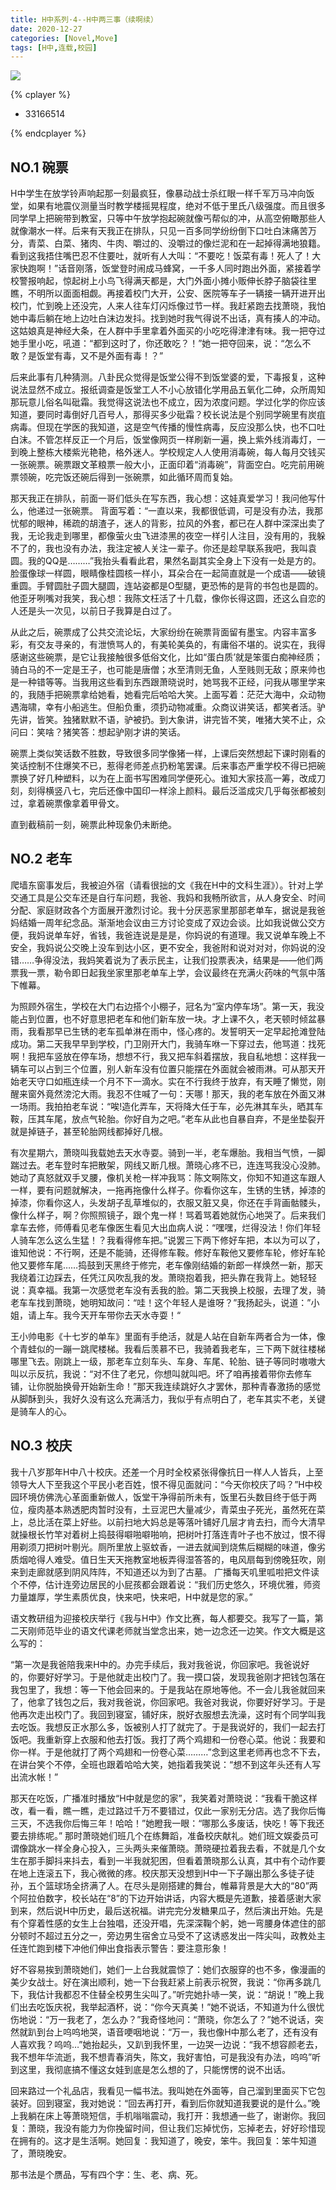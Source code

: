 ```yaml
---
title: H中系列·4--H中两三事（续啊续）
date: 2020-12-27
categories: [Novel,Move]
tags: [H中,连载,校园]
---
```


![](https://cdn.jsdelivr.net/gh/mumozi/Figure_bed/img/62884926_p0.png)

{% cplayer  %}

  - 33166514

{% endcplayer %}

## NO.1 碗票

H中学生在放学铃声响起那一刻最疯狂，像暴动战士杀红眼一样千军万马冲向饭堂，如果有地震仪测量当时教学楼摇晃程度，绝对不低于里氏八级强度。而且很多同学早上把碗带到教室，只等中午放学抱起碗就像丐帮似的冲，从高空俯瞰那些人就像潮水一样。后来有天我正在排队，只见一百多同学纷纷倒下口吐白沫痛苦万分，青菜、白菜、猪肉、牛肉、嚼过的、没嚼过的像烂泥和在一起掉得满地狼籍。看到这我捂住嘴巴忍不住要吐，就听有人大叫：“不要吃！饭菜有毒！死人了！大家快跑啊！”话音刚落，饭堂登时闹成马蜂窝，一千多人同时跑出外面，紧接着学校警报响起，惊起树上小鸟飞得满天都是，大门外面小摊小贩伸长脖子脑袋往里瞧，不明所以面面相觑。再接着校门大开，公安、医院等车子一辆接一辆开进开出校门，忙到晚上还没完，人来人往车灯闪烁像过节一样。我赶紧跑去找萧晓，我怕她中毒后躺在地上边吐白沫边发抖。找到她时我气得说不出话，真有揍人的冲动。这姑娘真是神经大条，在人群中手里拿着外面买的小吃吃得津津有味。我一把夺过她手里小吃，吼道：“都到这时了，你还敢吃？！”她一把夺回来，说：“怎么不敢？是饭堂有毒，又不是外面有毒！？”

后来此事有几种猜测。八卦民众觉得是饭堂公得不到饭堂婆的爱，下毒报复，这种说法显然不成立。报纸调查是饭堂工人不小心放错化学用品五氧化二砷，众所周知那玩意儿俗名叫砒霜。我觉得这说法也不成立，因为浓度问题。学过化学的你应该知道，要同时毒倒好几百号人，那得买多少砒霜？校长说法是个别同学碗里有炭疽病毒。但现在学医的我知道，这是空气传播的慢性病毒，反应没那么快，也不口吐白沫。不管怎样反正一个月后，饭堂像网页一样刷新一遍，换上紫外线消毒灯，一到晚上整栋大楼紫光艳艳，格外迷人。学校规定人人使用消毒碗，每人每月交钱买一张碗票。碗票跟文革粮票一般大小，正面印着“消毒碗”，背面空白。吃完前用碗票领碗，吃完饭还碗后得到一张碗票，如此循环周而复始。

那天我正在排队，前面一哥们低头在写东西，我心想：这娃真爱学习！我问他写什么，他递过一张碗票。
 背面写着：“一直以来，我都很低调，可是没有办法，我那忧郁的眼神，稀疏的胡渣子，迷人的背影，拉风的外套，都已在人群中深深出卖了我，无论我走到哪里，都像萤火虫飞进漆黑的夜空一样引人注目，没有用的，我躲不了的，我也没有办法，我注定被人关注一辈子。你还是趁早联系我吧，我叫袁圆。我的QQ是………”我抬头看看此君，果然名副其实全身上下没有一处是方的。脸蛋像球一样圆，眼睛像桂圆核一样小，耳朵合在一起简直就是一个成语——破镜重圆。手臂圆肚子圆大腿圆，连站姿都是O型腿，更恐怖的是背的书包也是圆的。他歪牙咧嘴对我笑，我心想：我陈文枉活了十几载，像你长得这圆，还这么自恋的人还是头一次见，以前日子我算是白过了。

从此之后，碗票成了公共交流论坛，大家纷纷在碗票背面留有墨宝。内容丰富多彩，有交友寻亲的，有泄愤骂人的，有美轮美奂的，有庸俗不堪的。说实在，我得感谢这些碗票，是它让我接触很多低俗文化，比如“蛋白质’就是笨蛋白痴神经质；骑白马的不一定是王子，也可能是唐僧；水至清则无鱼，人至贱则无敌；原来帅也是一种错等等。当我用这些看到东西跟萧晓说时，她骂我不正经，问我从哪里学来的，我随手把碗票拿给她看，她看完后哈哈大笑。上面写着：茫茫大海中，众动物遇海啸，幸有小船逃生。但船负重，须扔动物减重。众商议讲笑话，都笑者活。驴先讲，皆笑。独猪默默不语，驴被扔。到大象讲，讲完皆不笑，唯猪大笑不止，众问曰：笑啥？猪笑答：想起驴刚才讲的笑话。

碗票上类似笑话数不胜数，导致很多同学像猪一样，上课后突然想起下课时刚看的笑话控制不住爆笑不已，惹得老师差点扔粉笔罢课。后来事态严重学校不得已把碗票换了好几种塑料，以为在上面书写困难同学便死心。谁知大家技高一筹，改成刀刻，刻得横竖八七，完后还像中国印一样涂上颜料。最后泛滥成灾几乎每张都被刻过，拿着碗票像拿着甲骨文。

直到截稿前一刻，碗票此种现象仍未断绝。

## NO.2 老车

爬墙东窗事发后，我被迫外宿（请看很拙的文《我在H中的文科生涯》）。针对上学交通工具是公交车还是自行车问题，我爸、我妈和我畅所欲言，从人身安全、时间分配、家庭财政各个方面展开激烈讨论。我十分厌恶家里那部老单车，据说是我爸妈结婚一周年纪念品。渐渐地会议由三方讨论变成了双边会谈。比如我说做公交方便，我妈说单车好，省钱，我爸连说是是是，你妈说的有道理。我又说单车晚上不安全，我妈说公交晚上没车到达小区，更不安全，我爸附和说对对对，你妈说的没错……争得没法，我妈笑着说为了表示民主，让我们投票表决，结果是——他们两票我一票，勒令即日起我坐家里那老单车上学，会议最终在充满火药味的气氛中落下帷幕。

为照顾外宿生，学校在大门右边搭个小棚子，冠名为“室内停车场”。第一天，我没能占到位置，也不好意思把老车和他们新车放一块。才上课不久，老天顿时倾盆暴雨，我看那早已生锈的老车孤单淋在雨中，怪心疼的。发誓明天一定早起抢滩登陆成功。第二天我早早到学校，门卫刚开大门，我骑车咻一下穿过去，他骂道：找死啊！我把车竖放在停车场，想想不行，我又把车斜着摆放，我自私地想：这样我一辆车可以占到三个位置，别人新车没有位置只能摆在外面就会被雨淋。可从那天开始老天守口如瓶连续一个月不下一滴水。实在不行我终于放弃，有天睡了懒觉，刚醒来窗外竟然滂沱大雨。我忍不住喊了一句：天哪！那天，我的老车放在外面又淋一场雨。我拍拍老车说：“唉!造化弄车，天将降大任于车，必先淋其车头，晒其车鞍，压其车尾，放点气轮胎。你好自为之吧。”老车从此也自暴自弃，不是坐垫裂开就是掉链子，甚至轮胎网线都掉好几根。

有次星期六，萧晓叫我载她去天水寺耍。骑到一半，老车爆胎。我相当气愤，一脚踹过去。老车登时车把散架，网线又断几根。萧晓心疼不已，连连骂我没心没肺。她动了真怒就双手叉腰，像机关枪一样冲我骂：陈文啊陈文，你知不知道这车跟人一样，要有问题就解决，一拖再拖像什么样子。你看你这车，生锈的生锈，掉漆的掉漆，你看你这人，头发胡子乱草堆似的，衣服又脏又臭，你还在手背画骷髅头，像什么样子，啊？你照照镜子，跟个鬼一样！骂着骂着她就伤心地哭了。后来我们拿车去修，师傅看见老车像医生看见大出血病人说：“嘿嘿，烂得没法！你们年轻人骑车怎么这么生猛！？我看得修车把。”说罢三下两下修好车把，本以为可以了，谁知他说：不行啊，还是不能骑，还得修车鞍。修好车鞍他又要修车轮，修好车轮他又要修车尾……捣鼓到天黑终于修完，老车像刚结婚的新郎一样焕然一新，那天我绕着江边踩去，任凭江风吹乱我的发。萧晓抱着我，把头靠在我背上。她轻轻说：真幸福。我第一次感觉老车没有丢我的脸。第二天我换上校服，去理了发，骑老车车找到萧晓，她明知故问：“哇！这个年轻人是谁呀？”我扬起头，说道：”小姐，请上车。我今天开车带你去天水寺耍！“

王小帅电影《十七岁的单车》里面有手绝活，就是人站在自新车两者合为一体，像个青蛙似的一蹦一跳爬楼梯。我看后羡慕不已，我骑着我老车，三下两下就往楼梯哪里飞去。刚跳上一级，那老车立刻车头、车身、车尾、轮胎、链子等同时嗷嗷大叫以示反抗，我说：“对不住了老兄，你想叫就叫吧。坏了咱再接着带你去修车铺，让你脱胎换骨开始新生命！”那天我连续跳好久才罢休，那种青春激扬的感觉从脚酥到头，我好久没有这么充满活力，我似乎有点明白了，老车其实不老，关键是骑车人的心。

## NO.3  校庆

我十八岁那年H中八十校庆。还差一个月时全校紧张得像抗日一样人人皆兵，上至领导大人下至我这个平民小老百姓，恨不得见面就问：“今天你校庆了吗？”H中校园环境仿佛洗心革面重新做人，饭堂干净得前所未有，饭里石头数目终于低于两位，瘦肉基本熟透肥肉暂时没有，土豆泥巴大量减少，青菜虫子死光，虽然死在菜上，总比活在菜上好些。以前扫地大妈总是等落叶铺好几层才肯去扫，而今大清早就操根长竹竿对着树上捣鼓得噼啪噼啪响，把树叶打落连青叶子也不放过，恨不得用剃须刀把树叶剔光。厕所里放上驱蚊香，一进去就闻到烧焦后糊糊的味道，像劣质烟呛得人难受。值日生天天拖教室地板弄得湿答答的，电风扇每到傍晚狂吹，刚来到走廊就感到阴风阵阵，不知道还以为到了古墓。 广播每天叽里呱啦把文件读个不停，估计连旁边居民的小屁孩都会跟着说：“我们历史悠久，环境优雅，师资力量雄厚，学生素质优良，快来吧，快来吧，H中就是您的家。”

语文教研组为迎接校庆举行《我与H中》作文比赛，每人都要交。我写了一篇，第二天刚师范毕业的语文代课老师就当堂念出来，她一边念还一边笑。作文大概是这么写的：

“第一次是我爸陪我来H中的。办完手续后，我对我爸说，你回家吧。我爸说好的，你要好好学习。于是他就走出校门了。我一摸口袋，发现我爸刚才把钱包落在我包里了，我想：等一下他会回来的。于是我站在原地等他。不一会儿我爸就回来了，他拿了钱包之后，我对我爸说，你回家吧。我爸对我说，你要好好学习。于是他再次走出校门了。我回到寝室，铺好床，脱好衣服想去洗澡，这时有个同学叫我去吃饭。我想反正水那么多，饭被别人打了就完了。于是我说好的，我们一起去打饭吧。我重新穿上衣服和他去打饭。我打了两个鸡翅和一份卷心菜。他说：我要和你一样。于是他就打了两个鸡翅和一份卷心菜………”念到这里老师再也念不下去，在讲台笑个不停，全班也跟着哈哈大笑，她指着我笑说：“想不到这年头还有人写出流水帐！”

那天在吃饭，广播准时播放“H中就是您的家”，我笑着对萧晓说：“我看干脆这样改，看一看，瞧一瞧，走过路过千万不要错过，仅此一家别无分店。选了我你后悔三天，不选我你后悔三年！哈哈！”她瞪我一眼：“哪那么多废话，快吃！等下我还要去排练呢。” 那时萧晓她们班几个在练舞蹈，准备校庆献礼。她们班文娱委员可谓像跳水一样全身心投入，三头两头来催萧晓。萧晓硬拉着我去看，不就是几个女生在那手脚抖来抖去，看到一半我就犯困，但看着萧晓那么认真，其中有个动作要在地上连滚五下，我心微微的疼。校庆那天没想到H中一下子蹦出那么多徒子徒孙，五个篮球场全挤满了人。在尽头是刚搭建的舞台，帷幕背景是大大的“80”两个阿拉伯数字，校长站在“8”的下边开始讲话，内容大概是先道歉，接着感谢大家到来，然后说H中历史，最后送祝福。讲完完分发糖果瓜子，然后演出开始。先是有个穿着性感的女生上台独唱，还没开唱，先深深鞠个躬，她一弯腰身体遮住的部分顿时不超过五分之一，旁边男生宿舍立马受不了这诱惑发出一阵尖叫，政教处主任连忙跑到楼下冲他们伸出食指表示警告：要注意形象！

好不容易挨到萧晓她们，她们一上台我就震惊了：她们衣服穿的也不多，像漫画的美少女战士。好在演出顺利，她一下台我赶紧上前表示祝贺，我说：“你再多跳几下，我估计我都忍不住替全校男生尖叫了。”听完她扑哧一笑，说：“胡说！”晚上我们出去吃饭庆祝，我举起酒杯，说：“你今天真美！”她不说话，不知道为什么很忧伤地说：“万一我老了，怎么办？”我奇怪地问：“萧晓，你怎么了？”她不说话，突然就趴到台上呜呜地哭，语音哽咽地说：“万一，我也像H中那么老了，还有没有人喜欢我？呜呜…”她抬起头，又趴到我怀里，一边哭一边说：“我不想容颜老去，我不想年华流逝，我不想青春消失，陈文，我好害怕，可是我没有办法，呜呜”听到这里，我彻底搞不懂这女娃到底是怎么想的了，只能愣愣的说不出话。

回来路过一个礼品店，我看见一幅书法。我叫她在外面等，自己溜到里面买下它包装好。回到寝室，我对她说：“回去再打开，看到后你就知道我要说的是什么。”晚上我躺在床上等萧晓短信，手机嗡嗡震动，我打开：我想通一些了，谢谢你。我回复：萧晓，我没有能力为你挽留时间，但让我们忘掉忧伤，忘掉老去，好好珍惜现在拥有的。这才是生活啊。她回复：我知道了，晚安，笨牛。我回复：笨牛知道了，萧晓晚安。

那书法是个赝品，写有四个字：生、老、病、死。